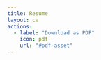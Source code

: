 ```yaml
---
title: Resume
layout: cv
actions:
  - label: "Download as PDF"
    icon: pdf
    url: "#pdf-asset"
---
```

